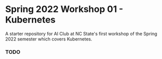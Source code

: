 # Spring 2022 Workshop 01 - Kubernetes

A starter repository for AI Club at NC State's first workshop of the Spring 2022 semester which covers Kubernetes.

### TODO